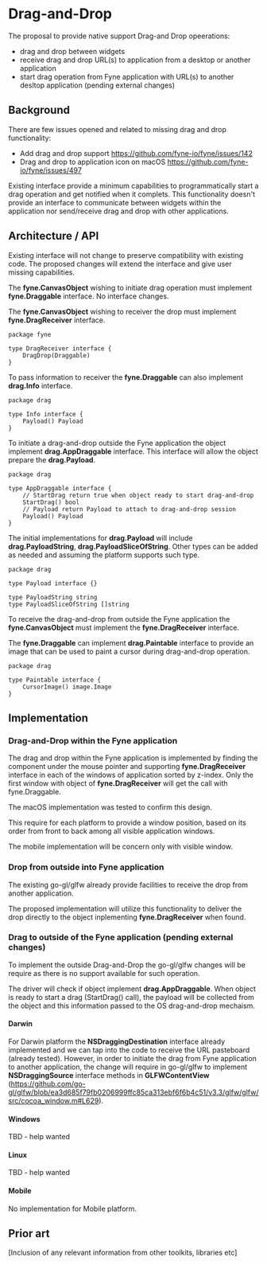 # Drag-and-Drop

The proposal to provide native support Drag-and Drop opeerations:
* drag and drop between widgets 
* receive drag and drop URL(s) to application from a desktop or another application
* start drag operation from Fyne application with URL(s) to another desltop application (pending external changes)

## Background

There are few issues opened and related to missing drag and drop functionality:
* Add drag and drop support https://github.com/fyne-io/fyne/issues/142
* Drag and drop to application icon on macOS https://github.com/fyne-io/fyne/issues/497

Existing interface provide a minimum capabilities to programmatically start a drag operation and get notified when it complets.
This functionality doesn't provide an interface to communicate between widgets within the application nor send/receive drag and drop with other applications.

## Architecture / API

Existing interface will not change to preserve compatibility with existing code.
The proposed changes will extend the interface and give user missing capabilities.

The **fyne.CanvasObject** wishing to initiate drag operation must implement **fyne.Draggable** interface. No interface changes.

The **fyne.CanvasObject** wishing to receiver the drop must implement **fyne.DragReceiver** interface.

```
package fyne

type DragReceiver interface {
	DragDrop(Draggable)
}
```

To pass information to receiver the **fyne.Draggable** can also implement **drag.Info** interface.

```
package drag

type Info interface {
	Payload() Payload
}
```

To initiate a drag-and-drop outside the Fyne application the object implement **drag.AppDraggable** interface. This interface will allow the object prepare the **drag.Payload**.

```
package drag

type AppDraggable interface {
	// StartDrag return true when object ready to start drag-and-drop
	StartDrag() bool
	// Payload return Payload to attach to drag-and-drop session
	Payload() Payload
}
```

The initial implementations for **drag.Payload** will include **drag.PayloadString**, **drag.PayloadSliceOfString**. Other types can be added as needed and assuming the platform supports such type.

```
package drag

type Payload interface {}

type PayloadString string
type PayloadSliceOfString []string

```

To receive the drag-and-drop from outside the Fyne application the **fyne.CanvasObject** must implement the **fyne.DragReceiver** interface.

The **fyne.Draggable** can implement **drag.Paintable** interface to provide an image that can be used to paint a cursor during drag-and-drop operation.

```
package drag

type Paintable interface {
	CursorImage() image.Image
}

```

## Implementation

### Drag-and-Drop within the Fyne application

The drag and drop within the Fyne application is implemented by finding the component under the mouse pointer and supporting **fyne.DragReceiver** interface in each of the windows of application sorted by z-index. Only the first window with object of **fyne.DragReceiver** will get the call with fyne.Draggable.

The macOS implementation was tested to confirm this design.

This require for each platform to provide a window position, based on its order from front to back among all visible application windows.

The mobile implementation will be concern only with visible window.

### Drop from outside into Fyne application

The existing go-gl/glfw already provide facilities to receive the drop from another application.

The proposed implementation will utilize this functionality to deliver the drop directly to the object inplementing **fyne.DragReceiver** when found.

### Drag to outside of the Fyne application (pending external changes)

To implement the outside Drag-and-Drop the go-gl/glfw changes will be require as there is no support available for such operation.

The driver will check if object implement **drag.AppDraggable**. When object is ready to start a drag (StartDrag() call), the payload will be collected from the object and this information passed to the OS drag-and-drop mechaism.

#### Darwin

For Darwin platform the **NSDraggingDestination** interface already implemented and we can tap into the code to receive the URL pasteboard (already tested).
However, in order to initiate the drag from Fyne application to another application, the change will require in go-gl/glfw to implement **NSDraggingSource** interface methods in **GLFWContentView** (https://github.com/go-gl/glfw/blob/ea3d685f79fb0206999ffc85ca313ebf6f6b4c51/v3.3/glfw/glfw/src/cocoa_window.m#L629).

#### Windows

TBD - help wanted

#### Linux

TBD - help wanted

#### Mobile

No implementation for Mobile platform.


## Prior art

[Inclusion of any relevant information from other toolkits, libraries etc]
